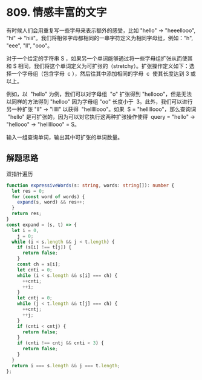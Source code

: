 # 809. 情感丰富的文字

有时候人们会用重复写一些字母来表示额外的感受，比如 "hello" -> "heeellooo", "hi" -> "hiii"。我们将相邻字母都相同的一串字符定义为相同字母组，例如："h", "eee", "ll", "ooo"。

对于一个给定的字符串 S ，如果另一个单词能够通过将一些字母组扩张从而使其和 S 相同，我们将这个单词定义为可扩张的（stretchy）。扩张操作定义如下：选择一个字母组（包含字母  c ），然后往其中添加相同的字母  c  使其长度达到 3 或以上。

例如，以  "hello" 为例，我们可以对字母组  "o" 扩张得到 "hellooo"，但是无法以同样的方法得到 "helloo" 因为字母组 "oo" 长度小于  3。此外，我们可以进行另一种扩张 "ll" -> "lllll" 以获得  "helllllooo"。如果  S = "helllllooo"，那么查询词  "hello" 是可扩张的，因为可以对它执行这两种扩张操作使得  query = "hello" -> "hellooo" -> "helllllooo" = S。

输入一组查询单词，输出其中可扩张的单词数量。

## 解题思路

双指针遍历

```typescript
function expressiveWords(s: string, words: string[]): number {
  let res = 0;
  for (const word of words) {
    expand(s, word) && res++;
  }
  return res;
}
const expand = (s, t) => {
  let i = 0,
    j = 0;
  while (i < s.length && j < t.length) {
    if (s[i] !== t[j]) {
      return false;
    }
    const ch = s[i];
    let cnti = 0;
    while (i < s.length && s[i] === ch) {
      ++cnti;
      ++i;
    }
    let cntj = 0;
    while (j < t.length && t[j] === ch) {
      ++cntj;
      ++j;
    }
    if (cnti < cntj) {
      return false;
    }
    if (cnti !== cntj && cnti < 3) {
      return false;
    }
  }
  return i === s.length && j === t.length;
};
```
